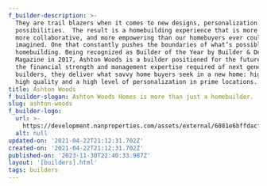 ```yaml
---
f_builder-description: >-
  They are trail blazers when it comes to new designs, personalization and
  possibilities.  The result is a homebuilding experience that is more personal,
  more collaborative, and more empowering than our homebuyers ever could have
  imagined. One that constantly pushes the boundaries of what’s possible in
  homebuilding. Being recognized as Builder of the Year by Builder & Developer
  Magazine in 2017, Ashton Woods is a builder positioned for the future. With
  the financial strength and management expertise required of next generation
  builders, they deliver what savvy home buyers seek in a new home: high design,
  high quality and a high level of personalization in prime locations.
title: Ashton Woods
f_builder-slogan: Ashton Woods Homes is more than just a homebuilder.
slug: ashton-woods
f_builder-logo:
  url: >-
    https://development.nanproperties.com/assets/external/6081e6bffdacf8493134a2eb_6077bf4757ddc41ee6daa451_60347211c64c9ashton-woods.png
  alt: null
updated-on: '2021-04-22T21:12:31.702Z'
created-on: '2021-04-22T21:12:31.702Z'
published-on: '2023-11-30T22:40:33.987Z'
layout: '[builders].html'
tags: builders
---
```



